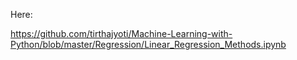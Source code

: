 Here: 

https://github.com/tirthajyoti/Machine-Learning-with-Python/blob/master/Regression/Linear_Regression_Methods.ipynb

